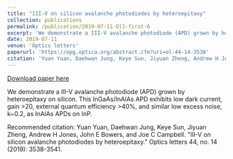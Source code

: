 ```yaml
---
title: "III-V on silicon avalanche photodiodes by heteroepitaxy"
collection: publications
permalink: /publication/2019-07-11-Ol1-first-6
excerpt: 'We demonstrate a III-V avalanche photodiode (APD) grown by heteroepitaxy on silicon. This InGaAs/InAlAs APD exhibits low dark current, gain >20, external quantum efficiency >40%, and similar low excess noise, k~0.2, as InAlAs APDs on InP.'
date: 2019-07-11
venue: 'Optics letters'
paperurl: 'https://opg.optica.org/abstract.cfm?uri=ol-44-14-3538'
citation: 'Yuan Yuan, Daehwan Jung, Keye Sun, Jiyuan Zheng, Andrew H Jones, John E Bowers, and Joe C Campbell. &quot;III-V on silicon avalanche photodiodes by heteroepitaxy.&quot; Optics letters 44, no. 14 (2019): 3538-3541.'
---
```


<a href='https://opg.optica.org/abstract.cfm?uri=ol-44-14-3538'>Download paper here</a>

We demonstrate a III-V avalanche photodiode (APD) grown by heteroepitaxy on silicon. This InGaAs/InAlAs APD exhibits low dark current, gain >20, external quantum efficiency >40%, and similar low excess noise, k~0.2, as InAlAs APDs on InP.

Recommended citation: Yuan Yuan, Daehwan Jung, Keye Sun, Jiyuan Zheng, Andrew H Jones, John E Bowers, and Joe C Campbell. "III-V on silicon avalanche photodiodes by heteroepitaxy." Optics letters 44, no. 14 (2019): 3538-3541.